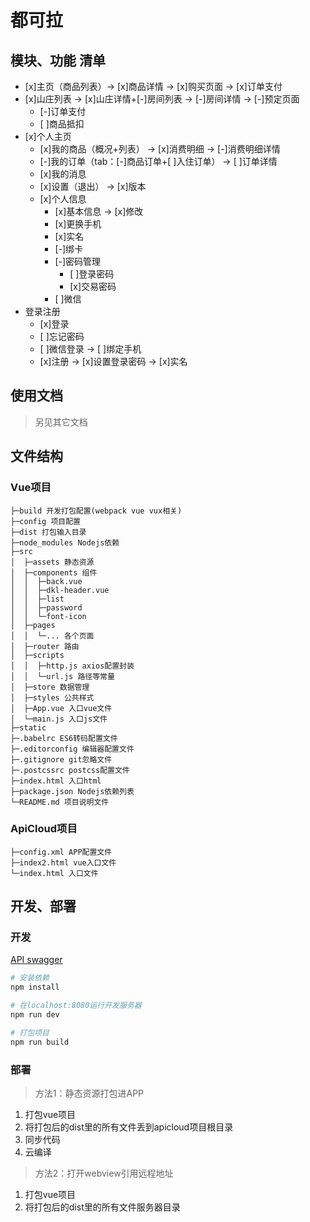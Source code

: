 # 都可拉

## 模块、功能 清单
- [x]主页（商品列表）-> [x]商品详情 -> [x]购买页面 -> [x]订单支付
- [x]山庄列表 -> [x]山庄详情+[-]房间列表 -> [-]房间详情 -> [-]预定页面
  - [-]订单支付
  - [ ]商品抵扣
- [x]个人主页
  - [x]我的商品（概况+列表） -> [x]消费明细 -> [-]消费明细详情
  - [-]我的订单（tab：[-]商品订单+[ ]入住订单） -> [ ]订单详情
  - [x]我的消息
  - [x]设置（退出） -> [x]版本
  - [x]个人信息
    - [x]基本信息 -> [x]修改
    - [x]更换手机
    - [x]实名
    - [-]绑卡
    - [-]密码管理
      - [ ]登录密码
      - [x]交易密码
    - [ ]微信
- 登录注册
  - [x]登录
  - [ ]忘记密码
  - [ ]微信登录 -> [ ]绑定手机
  - [x]注册 -> [x]设置登录密码 -> [x]实名

## 使用文档
> 另见其它文档

## 文件结构
### Vue项目
```
├─build 开发打包配置(webpack vue vux相关)
├─config 项目配置
├─dist 打包输入目录
├─node_modules Nodejs依赖
├─src
│  ├─assets 静态资源
│  ├─components 组件
│  │  ├─back.vue
│  │  ├─dkl-header.vue
│  │  ├─list
│  │  ├─password
│  │  └─font-icon
│  ├─pages
│  │  └─... 各个页面
│  ├─router 路由
│  ├─scripts
│  │  ├─http.js axios配置封装
│  │  └─url.js 路径等常量
│  ├─store 数据管理
│  ├─styles 公共样式
│  ├─App.vue 入口vue文件
│  └─main.js 入口js文件
├─static
├─.babelrc ES6转码配置文件
├─.editorconfig 编辑器配置文件
├─.gitignore git忽略文件
├─.postcssrc postcss配置文件
├─index.html 入口html
├─package.json Nodejs依赖列表
└─README.md 项目说明文件
```
### ApiCloud项目
```
├─config.xml APP配置文件
├─index2.html vue入口文件
└─index.html 入口文件
```

## 开发、部署
### 开发
[API swagger](http://101.132.146.168:114/swagger/ui/index#/)
``` bash
# 安装依赖
npm install

# 在localhost:8080运行开发服务器
npm run dev

# 打包项目
npm run build
```
### 部署
> 方法1：静态资源打包进APP

1. 打包vue项目
2. 将打包后的dist里的所有文件丢到apicloud项目根目录
3. 同步代码
4. 云编译
> 方法2：打开webview引用远程地址

1. 打包vue项目
2. 将打包后的dist里的所有文件服务器目录